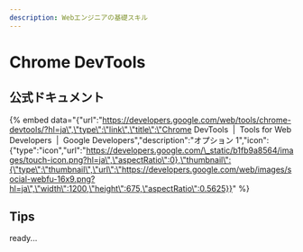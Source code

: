 ```yaml
---
description: Webエンジニアの基礎スキル
---
```


# Chrome DevTools

## 公式ドキュメント

{% embed data="{\"url\":\"https://developers.google.com/web/tools/chrome-devtools/?hl=ja\",\"type\":\"link\",\"title\":\"Chrome DevTools  \|  Tools for Web Developers        \|  Google Developers\",\"description\":\"オプション 1\",\"icon\":{\"type\":\"icon\",\"url\":\"https://developers.google.com/\_static/b1fb9a8564/images/touch-icon.png?hl=ja\",\"aspectRatio\":0},\"thumbnail\":{\"type\":\"thumbnail\",\"url\":\"https://developers.google.com/web/images/social-webfu-16x9.png?hl=ja\",\"width\":1200,\"height\":675,\"aspectRatio\":0.5625}}" %}

## Tips

ready...

